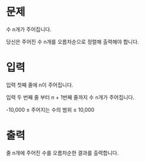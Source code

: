 # 문제

수 n개가 주어집니다.

당신은 주어진 수 n개를 오름차순으로 정렬해 출력해야 합니다.

# 입력

입력 첫째 줄에 n이 주어집니다.

입력 두 번째 줄 부터 n + 1번째 줄까지 수 n개가 주어집니다.

-10,000 ≤ 주어지는 수의 범위 ≤ 10,000

# 출력

줄 n개에 주어진 수를 오름차순한 결과를 출력합니다.
